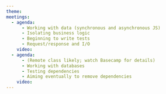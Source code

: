 ```yaml
---
theme: 
meetings:
  - agenda:
      - Working with data (synchronous and asynchronous JS)
      - Isolating business logic
      - Beginning to write tests
      - Request/response and I/O
    video:
  - agenda:
      - (Remote class likely; watch Basecamp for details)
      - Working with databases
      - Testing dependencies
      - Aiming eventually to remove dependencies
    video:
---
```

